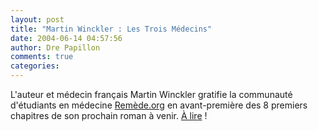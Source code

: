 ```yaml
---
layout: post
title: "Martin Winckler : Les Trois Médecins"
date: 2004-06-14 04:57:56
author: Dre Papillon
comments: true
categories: 
---
```



L'auteur et médecin français Martin Winckler gratifie la communauté d'étudiants en médecine [Remède.org](http://www.remede.org/) en avant-première des 8 premiers chapitres de son prochain roman à venir.  [À lire](http://www.remede.org/spip/article.php3?id_article=412) !